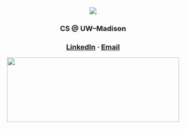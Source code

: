 <!---
DavidTheWolfLover/DavidTheWolfLover is a ✨ special ✨ repository because its `README.md` (this file) appears on your GitHub profile.
You can click the Preview link to take a look at your changes.
--->

<h1 align="center"><img src="https://readme-typing-svg.demolab.com?font=Quicksand&weight=600&size=45&duration=3000&color=00F7BC&center=true&vCenter=true&width=450&lines=Hello%2C+I'm+Khoa+Cao%F0%9F%91%8B!"/></a></h1>

<h3 align="center"> CS @ UW–Madison</h3>

<h3 align="center" style="margin-bottom: 12px;">
  <a href="https://www.linkedin.com/in/khoacao2k4/" target="_blank">LinkedIn</a> · <a href="mailto:cqnhatkhoa@gmail.com">Email</a>
</h3>

<p align="center">
  <img height="150" width="400" src="https://github-readme-stats.vercel.app/api?username=DavidTheWolfLover" />
</p>
